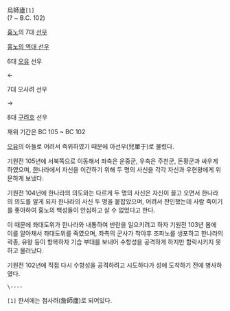 烏師廬`[1]`  
(? ~ B.C. 102)

[흉노](%ED%9D%89%EB%85%B8.md)의 7대 [선우](%EC%84%A0%EC%9A%B0.md)

[흉노의 역대 선우](%ED%9D%89%EB%85%B8#s-9.md)

6대 [오유](%EC%98%A4%EC%9C%A0.md) 선우

←

7대 오사려 선우

→

8대 [구려호](%EA%B5%AC%EB%A0%A4%ED%98%B8.md) 선우

재위 기간은 BC 105 ~ BC 102  

[오유](%EC%98%A4%EC%9C%A0.md)의 아들로 어려서 즉위하였기 때문에 아선우(兒單于)로 불렸다.

기원전 105년에 서북쪽으로 이동해서 좌측은 운중군, 우측은 주천군, 돈황군과 싸우게 하였으며, [한](%ED%95%9C.md)나라에서
자신을 이간하기 위해 두 명의 사신을 각각 자신과 우현왕에게 위문하게 보냈다.

기원전 104년에 한나라의 의도와는 다르게 두 명의 사신은 자신이 끌고 오면서 한나라의 의도를 알게 되자 한나라의 사신 두 명을 붙잡았으며,
어려서 잔인했는데 사람 죽이기를 좋아하여 흉노의 백성들이 안심하고 살 수 없었다고 한다.  

이 때문에 좌대도위가 한나라와 내통하여 반란을 일으키려고 하자 기원전 103년 봄에 이를 알아채서 좌대도위를 죽였으며, 좌측의 군사가 착야후
조파노를 생포하고 한나라의 곽종, 유왕 등이 항복하자 기습 부대를 보내어 수항성을 공격하게 하지만 함락시키지 못하고 물러났다.  

기원전 102년에 직접 다시 수항성을 공격하려고 시도하다가 성에 도착하기 전에 병사하였다.  

`\----`

`[1]` 한서에는 첨사려(詹師廬)로 되어있다.


